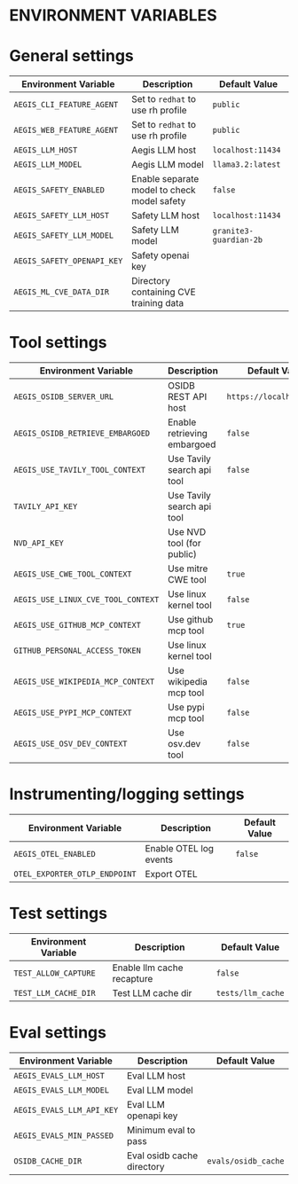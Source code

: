 # ENVIRONMENT VARIABLES

# General settings
| Environment Variable           | Description                                 | Default Value |
|--------------------------------|---------------------------------------------|---------------|
| `AEGIS_CLI_FEATURE_AGENT`      | Set to `redhat` to use rh profile           | `public`      |
| `AEGIS_WEB_FEATURE_AGENT`      | Set to `redhat` to use rh profile           | `public`      |
| `AEGIS_LLM_HOST`               | Aegis LLM host                              | `localhost:11434` |
| `AEGIS_LLM_MODEL`              | Aegis LLM model                             | `llama3.2:latest` |
| `AEGIS_SAFETY_ENABLED`         | Enable separate model to check model safety | `false`       |
| `AEGIS_SAFETY_LLM_HOST`        | Safety LLM host                             | `localhost:11434` |
| `AEGIS_SAFETY_LLM_MODEL`       | Safety LLM model                            | `granite3-guardian-2b`|
| `AEGIS_SAFETY_OPENAPI_KEY`     | Safety openai key                           |               |
| `AEGIS_ML_CVE_DATA_DIR`        | Directory containing CVE training data      |               |


# Tool settings
| Environment Variable               | Description                 | Default Value            |
|------------------------------------|-----------------------------|--------------------------|
| `AEGIS_OSIDB_SERVER_URL`           | OSIDB REST API host         | `https://localhost:8000` |
| `AEGIS_OSIDB_RETRIEVE_EMBARGOED`   | Enable retrieving embargoed | `false`                  |
| `AEGIS_USE_TAVILY_TOOL_CONTEXT`    | Use Tavily search api tool  | `false`                  |
| `TAVILY_API_KEY`                   | Use Tavily search api tool  |                          |
| `NVD_API_KEY`                      | Use NVD tool (for public)   |                          |
| `AEGIS_USE_CWE_TOOL_CONTEXT`       | Use mitre CWE tool          | `true`                   |
| `AEGIS_USE_LINUX_CVE_TOOL_CONTEXT` | Use linux kernel tool       | `false`                  |
| `AEGIS_USE_GITHUB_MCP_CONTEXT`     | Use github mcp tool         | `true`                   |
| `GITHUB_PERSONAL_ACCESS_TOKEN`     | Use linux kernel tool       |                          |
| `AEGIS_USE_WIKIPEDIA_MCP_CONTEXT`  | Use wikipedia mcp tool      | `false`                  |
| `AEGIS_USE_PYPI_MCP_CONTEXT`       | Use pypi mcp tool           | `false`                  |
| `AEGIS_USE_OSV_DEV_CONTEXT`        | Use osv.dev tool            | `false`                  |


# Instrumenting/logging settings
| Environment Variable               | Description                                  | Default Value |
|------------------------------------|----------------------------------------------|---------------|
| `AEGIS_OTEL_ENABLED`               | Enable OTEL log events                       | `false`       |
| `OTEL_EXPORTER_OTLP_ENDPOINT`      | Export OTEL                                  |               |


# Test settings
| Environment Variable               | Description                | Default Value |
|------------------------------------|----------------------------|---------------|
| `TEST_ALLOW_CAPTURE`               | Enable llm cache recapture | `false`       |
| `TEST_LLM_CACHE_DIR`               | Test LLM cache dir         | `tests/llm_cache` |


# Eval settings
| Environment Variable        | Description                | Default Value |
|-----------------------------|----------------------------|---------------|
| `AEGIS_EVALS_LLM_HOST`      | Eval LLM host              |               |
| `AEGIS_EVALS_LLM_MODEL`     | Eval LLM model             |               |
| `AEGIS_EVALS_LLM_API_KEY`   | Eval LLM openapi key       |               |
| `AEGIS_EVALS_MIN_PASSED`    | Minimum eval to pass       |               |
| `OSIDB_CACHE_DIR`           | Eval osidb cache directory | `evals/osidb_cache` |
